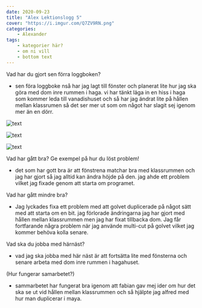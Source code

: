 ```yaml
---
date: 2020-09-23
title: "Alex Lektionslogg 5"
cover: "https://i.imgur.com/Q7ZV9RN.png"
categories: 
    - Alexander
tags:
    - kategorier här?
    - om ni vill
    - bottom text
---
```



Vad har du gjort sen förra loggboken?
- sen föra loggboke nså har jag lagt till fönster och planerat lite hur jag ska göra med dom inre rummen i haga. vi har tänkt läga in en hiss i haga som kommer leda till 
vanadishuset och så har jag ändrat lite på hållen mellan klassrumen så det ser mer ut som om något har slagit sej igenom mer än en dörr.

![text](https://cdn.discordapp.com/attachments/368028804784062467/758258434684092427/Screenshot_98.jpg)

![text](https://cdn.discordapp.com/attachments/368028804784062467/758258436382130176/Screenshot_97.jpg)

![text](https://cdn.discordapp.com/attachments/368028804784062467/758258438131941376/Screenshot_96.jpg)

Vad har gått bra? Ge exempel på hur du löst problem!
- det som har gott bra är att fönstrena matchar bra med klassrummen och jag har gjort så jag alltid kan ändra höjde på den. jag ahde ett problem vilket jag fixade genom att 
starta om programet. 

Vad har gått mindre bra? 
- Jag lyckades fixa ett problem med att golvet duplicerade på något sätt med att starta om en bit. jag förlorade ändringarna jag har gjort med hållen mellan klassrummen 
men jag har fixat tillbacka dom. 
Jag får fortfarande några problem när jag använde multi-cut på golvet vilket jag kommer behöva kolla senare. 

Vad ska du jobba med härnäst?
- vad jag ska jobba med här näst är att fortsätta lite med fönsterna och senare arbeta med dom inre rummen i hagahuset. 

(Hur fungerar samarbetet?)
- sammarbetet har fungerat bra igenom att fabian gav mej ider om hur det ska se ut vid hållen mellan klassrummen och så hjälpte jag alfred med hur man duplicerar i maya.
